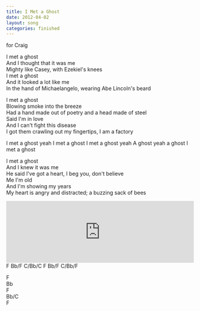 ```yaml
---
title: I Met a Ghost
date: 2012-04-02
layout: song
categories: finished
---
```

<div class="notes">for Craig</div>

I met a ghost  
And I thought that it was me  
Mighty like Casey, with Ezekiel's knees  
I met a ghost  
And it looked a lot like me  
In the hand of Michaelangelo, wearing Abe Lincoln's beard

I met a ghost  
Blowing smoke into the breeze  
Had a hand made out of poetry and a head made of steel  
Said I'm in love  
And I can't fight this disease  
I got them crawling out my fingertips, I am a factory

<div class="chorus">I met a ghost yeah  
I met a ghost  
I met a ghost yeah  
A ghost yeah a ghost  
I met a ghost</div>

I met a ghost  
And I knew it was me  
He said I've got a heart, I beg you, don't believe  
Me I'm old  
And I'm showing my years  
My heart is angry and distracted; a buzzing sack of bees

<div>
  <iframe width="100%" height="166" scrolling="no" frameborder="no" src="https://w.soundcloud.com/player/?url=https%3A//api.soundcloud.com/tracks/44154966&amp;color=222222&amp;auto_play=false&amp;hide_related=false&amp;show_comments=true&amp;show_user=true&amp;show_reposts=false"></iframe>
</div>

<div class="chords">
F  
Bb/F  
C/Bb/C  
F  
Bb/F  
C/Bb/F  

F  
Bb  
F  
Bb/C  
F</div>
